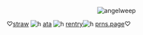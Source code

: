 <p align="center"> <img src="https://komarev.com/ghpvc/?username=angelweep&label=　　herrscherofhuman　🌸　　　&color=FA96A1&style=flat" alt="angelweep" />


♡[straw](https://foretnoir.straw.page) ![h](https://files.catbox.moe/ypcghd.gif) [ata](https://elysianrealmego.atabook.org/) ![h](https://files.catbox.moe/ypcghd.gif) [rentry](https://rentry.co/foretnoir)![h](https://files.catbox.moe/ypcghd.gif) [prns.page](https://en.pronouns.page/@foretnoir_)♡